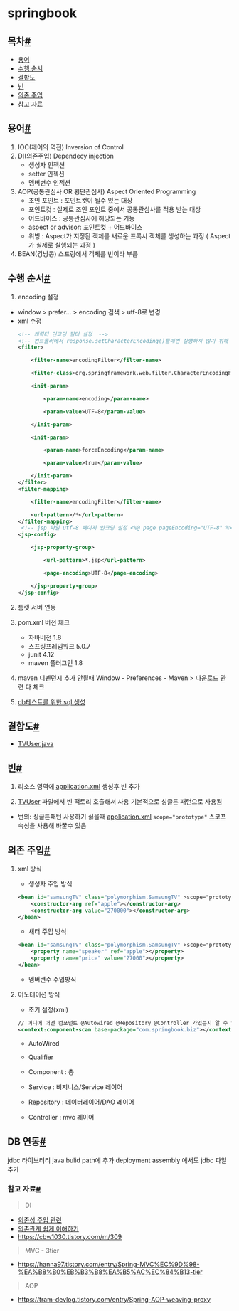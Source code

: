 # springbook

## 목차[#](#springbook)
- [용어](#용어)
- [수행 순서](#수행-순서)
- [결합도](#결합도)
- [빈](#빈)
- [의존 주입](#의존-주입)
- [참고 자료](#참고-자료)

## 용어[#](#springbook)

 1. IOC(제어의 역전) Inversion of Control
 2. DI(의존주입) Dependecy injection
     * 생성자 인젝션
     * setter 인젝션
     * 멤버변수 인젝션 
 3. AOP(공통관심사 OR 횡단관심사) Aspect Oriented Programming
 	* 조인 포인트 : 포인트컷이 될수 있는 대상
 	* 포인트컷 : 실제로 조인 포인트 중에서 공통관심사를 적용 받는 대상
 	* 어드바이스 : 공통관심사에 해당되는 기능
 	* aspect or advisor: 포인트컷 + 어드바이스
 	* 위빙 : Aspect가 지정된 객체를 새로운 프록시 객체를 생성하는 과정 ( Aspect가 실제로 실행되는 과정 )
 4. BEAN(강낭콩) 스프링에서 객체를 빈이라 부름

## 수행 순서[#](#springbook)
1. encoding 설정
  * window > prefer... > encoding 검색 > utf-8로 변경
  * xml 수정   
  	```xml
	<!-- 캐릭터 인코딩 필터 설정  -->
	<!-- 컨트롤러에서 response.setCharacterEncoding()를매번 실행하지 않기 위해 서블릿 필터를 이용해 처리  -->
	<filter>

		<filter-name>encodingFilter</filter-name>

		<filter-class>org.springframework.web.filter.CharacterEncodingFilter</filter-class>

		<init-param>

			<param-name>encoding</param-name>

			<param-value>UTF-8</param-value>

		</init-param>

		<init-param>

			<param-name>forceEncoding</param-name>

			<param-value>true</param-value>

		</init-param>
	</filter>
	<filter-mapping>

		<filter-name>encodingFilter</filter-name>

		<url-pattern>/*</url-pattern>
	</filter-mapping>
	 <!-- jsp 파일 utf-8 페이지 인코딩 설정 <%@ page pageEncoding="UTF-8" %>  -->
	<jsp-config>

		<jsp-property-group>

			<url-pattern>*.jsp</url-pattern>

			<page-encoding>UTF-8</page-encoding>

		</jsp-property-group>
	</jsp-config>

  	```
2. 톰캣 서버 연동
3. pom.xml 버전 체크
	* 자바버전 1.8
	* 스프링프레임워크 5.0.7
	* junit 4.12
	* maven 플러그인 1.8
  
 4. maven 디펜던시 추가 안될때 Window - Preferences - Maven > 다운로드 관련 다 체크
 5. [db테스트를 위한 sql 생성](./src/main/resources/springbook.sql) 
  
 
 ## 결합도[#](#springbook)
 
 * [TVUser.java](./src/main/java/polymorphism/TVUser.java)
 

 ## 빈[#](#springbook)

1. 리소스 영역에 [application.xml](./src/main/resources/applicationContext.xml) 생성후 빈 추가

2. [TVUser](./src/main/java/polymorphism/TVUser.java) 파일에서 빈 팩토리 호출해서 사용 기본적으로 싱글톤 패턴으로 사용됨

* 번외: 싱글톤패턴 사용하기 싫을때 [application.xml](./src/main/resources/applicationContext.xml)
   `scope="prototype"` 스코프 속성을 사용해 바꿀수 있음


## 의존 주입[#](#springbook)

1. xml 방식
	* 생성자 주입 방식
	```xml
	<bean id="samsungTV" class="polymorphism.SamsungTV" >scope="prototype"
		<constructor-arg ref="apple"></constructor-arg>
		<constructor-arg value="270000"></constructor-arg>
	</bean> 
	```
	* 새터 주입 방식
	```xml
	<bean id="samsungTV" class="polymorphism.SamsungTV" >scope="prototype"
		<property name="speaker" ref="apple"></property>
		<property name="price" value="27000"></property>
	</bean> 
	```
	* 멤버변수 주입방식
2. 어노테이션 방식

	* 초기 설정(xml)
	```xml
	// 어디에 어떤 컴포넌트 @Autowired @Repository @Controller 가있는지 알 수 있게 스캔하는 코드 추가
	<context:component-scan base-package="com.springbook.biz"></context:component-scan>
	```

	* AutoWired
	* Qualifier
	
	* Component : 총
	* Service : 비지니스/Service 레이어
	* Repository : 데이터레이어/DAO 레이어
	* Controller : mvc 레이어
	
	
## DB 연동[#](#springbook)

jdbc 라이브러리 java bulid path에 추가
deployment assembly 에서도 jdbc 파일 추가


### 참고 자료[#](#springbook)

> DI
* [의존성 주입 관련](https://codevang.tistory.com/312)
* [의존관계 쉽게 이해하기](https://tecoble.techcourse.co.kr/post/2021-04-27-dependency-injection/)
* https://cbw1030.tistory.com/m/309
> MVC - 3tier
* https://hanna97.tistory.com/entry/Spring-MVC%EC%9D%98-%EA%B8%B0%EB%B3%B8%EA%B5%AC%EC%84%B13-tier
> AOP
* https://tram-devlog.tistory.com/entry/Spring-AOP-weaving-proxy
